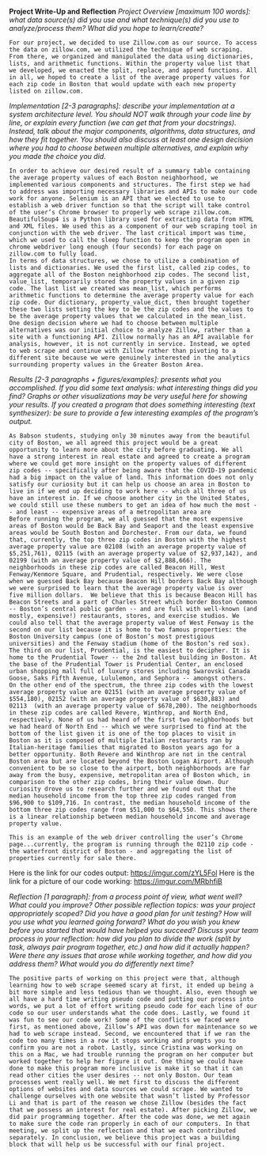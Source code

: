 **Project Write-Up and Reflection**
*Project Overview [maximum 100 words]: what data source(s) did you use and what technique(s) did you use to analyze/process them? What did you hope to learn/create?*

    For our project, we decided to use Zillow.com as our source. To access the data on zillow.com, we utilized the technique of web scraping. From there, we organized and manipulated the data using dictionaries, lists, and arithmetic functions. Within the property value list that we developed, we enacted the split, replace, and append functions. All in all, we hoped to create a list of the average property values for each zip code in Boston that would update with each new property listed on zillow.com.

*Implementation [2-3 paragraphs]: describe your implementation at a system architecture level. You should NOT walk through your code line by line, or explain every function (we can get that from your docstrings). Instead, talk about the major components, algorithms, data structures, and how they fit together. You should also discuss at least one design decision where you had to choose between multiple alternatives, and explain why you made the choice you did.*

    In order to achieve our desired result of a summary table containing the average property values of each Boston neighborhood, we implemented various components and structures. The first step we had to address was importing necessary libraries and APIs to make our code work for anyone. Selenium is an API that we elected to use to establish a web driver function so that the script will take control of the user’s Chrome browser to properly web scrape zillow.com. BeautifulSoup4 is a Python library used for extracting data from HTML and XML files. We used this as a component of our web scraping tool in conjunction with the web driver. The last critical import was time, which we used to call the sleep function to keep the program open in chrome webdriver long enough (four seconds) for each page on zillow.com to fully load. 
    In terms of data structures, we chose to utilize a combination of lists and dictionaries. We used the first list, called zip codes, to aggregate all of the Boston neighborhood zip codes. The second list, value_list, temporarily stored the property values in a given zip code. The last list we created was mean_list, which performs arithmetic functions to determine the average property value for each zip code. Our dictionary, property_value_dict, then brought together these two lists setting the key to be the zip codes and the values to be the average property values that we calculated in the mean_list.
    One design decision where we had to choose between multiple alternatives was our initial choice to analyze Zillow, rather than a site with a functioning API. Zillow normally has an API available for analysis, however, it is not currently in service. Instead, we opted to web scrape and continue with Zillow rather than pivoting to a different site because we were genuinely interested in the analytics surrounding property values in the Greater Boston Area.

*Results [2-3 paragraphs + figures/examples]: presents what you accomplished. If you did some text analysis: what interesting things did you find? Graphs or other visualizations may be very useful here for showing your results. If you created a program that does something interesting (text synthesizer): be sure to provide a few interesting examples of the program’s output.*

	As Babson students, studying only 30 minutes away from the beautiful city of Boston, we all agreed this project would be a great opportunity to learn more about the city before graduating. We all have a strong interest in real estate and agreed to create a program where we could get more insight on the property values of different zip codes -- specifically after being aware that the COVID-19 pandemic had a big impact on the value of land. This information does not only satisfy our curiosity but it can help us choose an area in Boston to live in if we end up deciding to work here -- which all three of us have an interest in. If we choose another city in the United States, we could still use these numbers to get an idea of how much the most -- and least -- expensive areas of a metropolitan area are
	Before running the program, we all guessed that the most expensive areas of Boston would be Back Bay and Seaport and the least expensive areas would be South Boston and Dorchester. From our data, we found that, currently, the top three zip codes in Boston with the highest average property value are 02108 (with an average property value of $5,251,761), 02115 (with an average property value of $2,937,142), and 02199 (with an average property value of $2,888,666). The neighborhoods in these zip codes are called Beacon Hill, West Fenway/Kenmore Square, and Prudential, respectively. We were close when we guessed Back Bay because Beacon Hill borders Back Bay although we were surprised to learn that the average property value is over five million dollars.  We believe that this is because Beacon Hill has Beacon Streets and a part of Charles Street which border Boston Common -- Boston’s central public garden -- and are full with well-known (and mostly, expensive!) restaurants, stores, and exercise studios. We could also tell that the average property value of West Fenway is the second on our list because it is home to two famous properties: the Boston University campus (one of Boston’s most prestigious universities) and the Fenway stadium (home of the Boston’s red sox). The third on our list, Prudential, is the easiest to decipher. It is home to the Prudential Tower -- the 2nd tallest building in Boston. At the base of the Prudential Tower is Prudential Center, an enclosed urban shopping mall full of luxury stores including Swarovski Canada Goose, Saks Fifth Avenue, Lululemon, and Sephora -- amongst others. 
	On the other end of the spectrum, the three zip codes with the lowest average property value are 02151 (with an average property value of $554,180), 02152 (with an average property value of $630,883) and 02113  (with an average property value of $678,200). The neighborhoods in these zip codes are called Revere, Winthrop, and North End, respectively. None of us had heard of the first two neighborhoods but we had heard of North End -- which we were surprised to find at the bottom of the list given it is one of the top places to visit in Boston as it is composed of multiple Italian restaurants ran by Italian-heritage families that migrated to Boston years ago for a better opportunity. Both Revere and Winthrop are not in the central Boston area but are located beyond the Boston Logan Airport. Although convenient to be so close to the airport, both neighborhoods are far away from the busy, expensive, metropolitan area of Boston which, in comparison to the other zip codes, bring their value down. Our curiosity drove us to research further and we found out that the median household income from the top three zip codes ranged from $96,900 to $109,716. In contrast, the median household income of the bottom three zip codes range from $51,000 to $64,550. This shows there is a linear relationship between median household income and average property value. 

    This is an example of the web driver controlling the user’s Chrome page...currently, the program is running through the 02110 zip code - the waterfront district of Boston - and aggregating the list of properties currently for sale there. 

Here is the link for our codes output: https://imgur.com/zYL5Fol
Here is the link for a picture of our code working: https://imgur.com/MRbhfiB

*Reflection [1 paragraph]: from a process point of view, what went well? What could you improve? Other possible reflection topics: was your project appropriately scoped? Did you have a good plan for unit testing? How will you use what you learned going forward? What do you wish you knew before you started that would have helped you succeed? Discuss your team process in your reflection: how did you plan to divide the work (split by task, always pair program together, etc.) and how did it actually happen? Were there any issues that arose while working together, and how did you address them? What would you do differently next time?*

    The positive parts of working on this project were that, although learning how to web scrape seemed scary at first, it ended up being a bit more simple and less tedious than we thought. Also, even though we all have a hard time writing pseudo code and putting our process into words, we put a lot of effort writing pseudo code for each line of our code so our user understands what the code does. Lastly, we found it was fun to see our code work! Some of the conflicts we faced were first, as mentioned above, Zillow’s API was down for maintenance so we had to web scrape instead. Second, we encountered that if we ran the code too many times in a row it stops working and prompts you to confirm you are not a robot. Lastly, since Cristina was working on this on a Mac, we had trouble running the program on her computer but worked together to help her figure it out. One thing we could have done to make this program more inclusive is make it so that it can read other cities the user desires -- not only Boston. Our team processes went really well. We met first to discuss the different options of websites and data sources we could scrape. We wanted to challenge ourselves with one website that wasn’t listed by Professor Li and that is part of the reason we chose Zillow (besides the fact that we possess an interest for real estate). After picking Zillow, we did pair programming together. After the code was done, we met again to make sure the code ran properly in each of our computers. In that meeting, we split up the reflection and that we each contributed separately. In conclusion, we believe this project was a building block that will help us be successful with our final project. 
